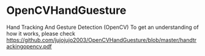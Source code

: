 OpenCVHandGuesture
==================

Hand Tracking And Gesture Detection (OpenCV)
To get an understanding of how it works,
please check https://github.com/jujojujo2003/OpenCVHandGuesture/blob/master/handtrackingopencv.pdf
